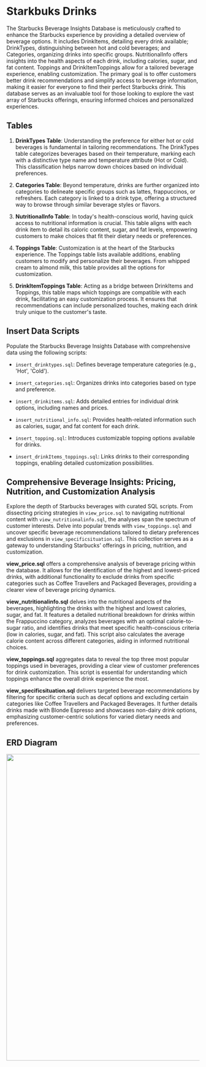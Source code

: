 # Starkbuks Drinks 
The Starbucks Beverage Insights Database is meticulously crafted to enhance the Starbucks experience by providing a detailed overview of beverage options. It includes DrinkItems, detailing every drink available; DrinkTypes, distinguishing between hot and cold beverages; and Categories, organizing drinks into specific groups. NutritionalInfo offers insights into the health aspects of each drink, including calories, sugar, and fat content. Toppings and DrinkItemToppings allow for a tailored beverage experience, enabling customization. The primary goal is to offer customers better drink recommendations and simplify access to beverage information, making it easier for everyone to find their perfect Starbucks drink. This database serves as an invaluable tool for those looking to explore the vast array of Starbucks offerings, ensuring informed choices and personalized experiences.

## Tables
1. **DrinkTypes Table**: Understanding the preference for either hot or cold beverages is fundamental in tailoring recommendations. The DrinkTypes table categorizes beverages based on their temperature, marking each with a distinctive type name and temperature attribute (Hot or Cold). This classification helps narrow down choices based on individual preferences.

2. **Categories Table**: Beyond temperature, drinks are further organized into categories to delineate specific groups such as lattes, frappuccinos, or refreshers. Each category is linked to a drink type, offering a structured way to browse through similar beverage styles or flavors.

3. **NutritionalInfo Table**: In today's health-conscious world, having quick access to nutritional information is crucial. This table aligns with each drink item to detail its caloric content, sugar, and fat levels, empowering customers to make choices that fit their dietary needs or preferences.

4. **Toppings Table**: Customization is at the heart of the Starbucks experience. The Toppings table lists available additions, enabling customers to modify and personalize their beverages. From whipped cream to almond milk, this table provides all the options for customization.

5. **DrinkItemToppings Table**: Acting as a bridge between DrinkItems and Toppings, this table maps which toppings are compatible with each drink, facilitating an easy customization process. It ensures that recommendations can include personalized touches, making each drink truly unique to the customer's taste.


## Insert Data Scripts
Populate the Starbucks Beverage Insights Database with comprehensive data using the following scripts:

- `insert_drinktypes.sql`: Defines beverage temperature categories (e.g., 'Hot', 'Cold').

- `insert_categories.sql`: Organizes drinks into categories based on type and preference.

- `insert_drinkitems.sql`: Adds detailed entries for individual drink options, including names and prices.

- `insert_nutritional_info.sql`: Provides health-related information such as calories, sugar, and fat content for each drink.

- `insert_topping.sql`: Introduces customizable topping options available for drinks.

- `insert_drinkItems_toppings.sql`: Links drinks to their corresponding toppings, enabling detailed customization possibilities.


## Comprehensive Beverage Insights: Pricing, Nutrition, and Customization Analysis
Explore the depth of Starbucks beverages with curated SQL scripts. From dissecting pricing strategies in `view_price.sql` to navigating nutritional content with `view_nutritionalinfo.sql`, the analyses span the spectrum of customer interests. Delve into popular trends with `view_toppings.sql` and uncover specific beverage recommendations tailored to dietary preferences and exclusions in `view_specificsituation.sql`. This collection serves as a gateway to understanding Starbucks' offerings in pricing, nutrition, and customization.

**view_price.sql** offers a comprehensive analysis of beverage pricing within the database. It allows for the identification of the highest and lowest-priced drinks, with additional functionality to exclude drinks from specific categories such as Coffee Travellers and Packaged Beverages, providing a clearer view of beverage pricing dynamics.

**view_nutritionalinfo.sql** delves into the nutritional aspects of the beverages, highlighting the drinks with the highest and lowest calories, sugar, and fat. It features a detailed nutritional breakdown for drinks within the Frappuccino category, analyzes beverages with an optimal calorie-to-sugar ratio, and identifies drinks that meet specific health-conscious criteria (low in calories, sugar, and fat). This script also calculates the average calorie content across different categories, aiding in informed nutritional choices.

**view_toppings.sql** aggregates data to reveal the top three most popular toppings used in beverages, providing a clear view of customer preferences for drink customization. This script is essential for understanding which toppings enhance the overall drink experience the most.

**view_specificsituation.sql** delivers targeted beverage recommendations by filtering for specific criteria such as decaf options and excluding certain categories like Coffee Travellers and Packaged Beverages. It further details drinks made with Blonde Espresso and showcases non-dairy drink options, emphasizing customer-centric solutions for varied dietary needs and preferences.

## ERD Diagram
<img src="https://github.com/ngnlyoosun/starbucksdrinksql/assets/91989383/1c6da634-0f70-4bc4-a176-df307ff3fe5b" width="800">


